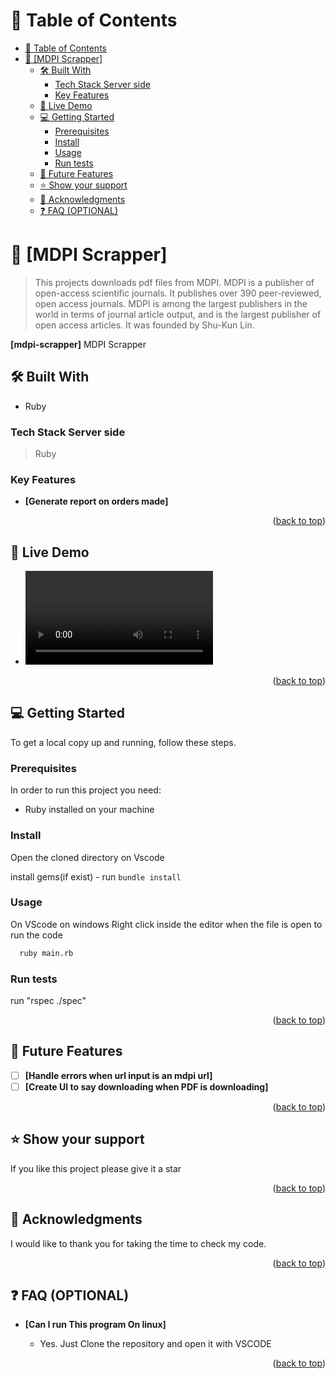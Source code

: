 <a name="readme-top"></a>

# 📗 Table of Contents

- [📗 Table of Contents](#-table-of-contents)
- [📖 \[MDPI Scrapper\] ](#-mdpi-scrapper-)
  - [🛠 Built With ](#-built-with-)
    - [Tech Stack Server side](#tech-stack-server-side)
    - [Key Features ](#key-features-)
  - [🚀 Live Demo ](#-live-demo-)
  - [💻 Getting Started ](#-getting-started-)
    - [Prerequisites](#prerequisites)
    - [Install](#install)
    - [Usage](#usage)
    - [Run tests](#run-tests)
  - [🔭 Future Features ](#-future-features-)
  - [⭐️ Show your support ](#️-show-your-support-)
  - [🙏 Acknowledgments ](#-acknowledgments-)
  - [❓ FAQ (OPTIONAL) ](#-faq-optional-)

<!-- PROJECT DESCRIPTION -->

# 📖 [MDPI Scrapper] <a name="about-project"></a>

> This projects downloads pdf files from MDPI. MDPI is a publisher of open-access scientific journals. It publishes over 390 peer-reviewed, open access journals. MDPI is among the largest publishers in the world in terms of journal article output, and is the largest publisher of open access articles. It was founded by Shu-Kun Lin.

**[mdpi-scrapper]** MDPI Scrapper
## 🛠 Built With <a name="built-with"></a>
- Ruby

### Tech Stack <a name="tech-stack">Server side</a>

> Ruby

<!-- Features -->

### Key Features <a name="key-features"></a>

- **[Generate report on orders made]**

<p align="right">(<a href="#readme-top">back to top</a>)</p>

<!-- LIVE DEMO -->

## 🚀 Live Demo <a name="live-demo"></a>

- ![Video](/mdpi-scrapper.mov)

<p align="right">(<a href="#readme-top">back to top</a>)</p>

<!-- GETTING STARTED -->

## 💻 Getting Started <a name="getting-started"></a>

To get a local copy up and running, follow these steps.

### Prerequisites

In order to run this project you need:
- Ruby installed on your machine

### Install

Open the cloned directory on Vscode

install gems(if exist) - run `bundle install`

### Usage

 On VScode on windows Right click inside the editor when the file is open to run the code

```sh
  ruby main.rb
```

### Run tests

run "rspec ./spec"

<p align="right">(<a href="#readme-top">back to top</a>)</p>

<!-- FUTURE FEATURES -->

## 🔭 Future Features <a name="future-features"></a>

- [ ] **[Handle errors when url input is an mdpi url]**
- [ ] **[Create UI to say downloading when PDF is downloading]**

<p align="right">(<a href="#readme-top">back to top</a>)</p>

<!-- SUPPORT -->

## ⭐️ Show your support <a name="support"></a>

If you like this project please give it a star

<p align="right">(<a href="#readme-top">back to top</a>)</p>

<!-- ACKNOWLEDGEMENTS -->

## 🙏 Acknowledgments <a name="acknowledgements"></a>

I would like to thank you for taking the time to check my code.

<p align="right">(<a href="#readme-top">back to top</a>)</p>

<!-- FAQ (optional) -->

## ❓ FAQ (OPTIONAL) <a name="faq"></a>

- **[Can I run This program On linux]**

  - Yes. Just Clone the repository and open it with VSCODE 

<p align="right">(<a href="#readme-top">back to top</a>)</p>